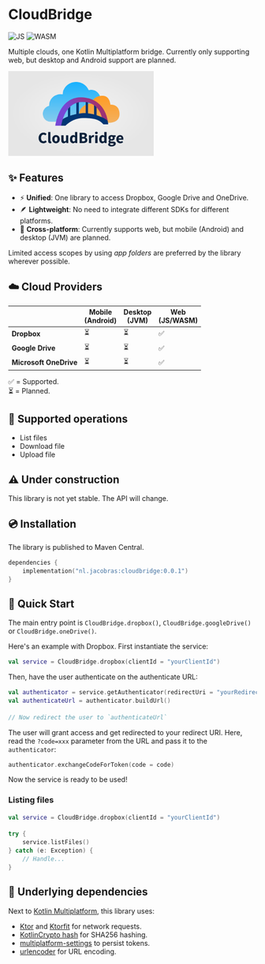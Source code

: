 # CloudBridge

![JS](https://img.shields.io/badge/JavaScript-yellow.svg?logo=javascript)
![WASM](https://img.shields.io/badge/WebAssembly-purple.svg?logo=webassembly)

Multiple clouds, one Kotlin Multiplatform bridge. Currently only supporting
web, but desktop and Android support are planned.

<img height="172" src="/docs/images/logo.png"/>

## ✨ Features

* ⚡ **Unified**: One library to access Dropbox, Google Drive and OneDrive.
* 🪶 **Lightweight**: No need to integrate different SDKs for different platforms.
* 📱 **Cross-platform**: Currently supports web, but mobile (Android) and
  desktop (JVM) are planned.

Limited access scopes by using _app folders_ are preferred by the library wherever possible.

## ☁️ Cloud Providers

|                        | Mobile<br>(Android) | Desktop<br>(JVM) | Web<br>(JS/WASM) |
|------------------------|---------------------|------------------|------------------|
| **Dropbox**            | ⏳                   | ⏳                | ✅                |
| **Google Drive**       | ⏳                   | ⏳                | ✅                |
| **Microsoft OneDrive** | ⏳                   | ⏳                | ✅                |

✅ = Supported.<br>
⏳ = Planned.

## 💾 Supported operations

* List files
* Download file
* Upload file

## ⚠️ Under construction

This library is not yet stable. The API will change.

## 💿 Installation

The library is published to Maven Central.

```kotlin
dependencies {
    implementation("nl.jacobras:cloudbridge:0.0.1")
}
```

## 🚀 Quick Start

The main entry point is `CloudBridge.dropbox()`, `CloudBridge.googleDrive()` or `CloudBridge.oneDrive()`.

Here's an example with Dropbox. First instantiate the service:

```kotlin
val service = CloudBridge.dropbox(clientId = "yourClientId")
```

Then, have the user authenticate on the authenticate URL:

```kotlin
val authenticator = service.getAuthenticator(redirectUri = "yourRedirectUri")
val authenticateUrl = authenticator.buildUrl()

// Now redirect the user to `authenticateUrl`
```

The user will grant access and get redirected to your redirect URI. Here, read
the `?code=xxx` parameter from the URL and pass it to the `authenticator`:

```kotlin
authenticator.exchangeCodeForToken(code = code)
```

Now the service is ready to be used!

### Listing files

```kotlin
val service = CloudBridge.dropbox(clientId = "yourClientId")

try {
    service.listFiles()
} catch (e: Exception) {
    // Handle...
}
```

## 🔗 Underlying dependencies

Next to [Kotlin Multiplatform](https://www.jetbrains.com/kotlin-multiplatform/), this library uses:

* [Ktor](https://ktor.io/) and [Ktorfit](https://foso.github.io/Ktorfit/) for network requests.
* [KotlinCrypto hash](https://github.com/KotlinCrypto/hash) for SHA256 hashing.
* [multiplatform-settings](https://github.com/russhwolf/multiplatform-settings) to persist tokens.
* [urlencoder](https://github.com/ethauvin/urlencoder) for URL encoding.
